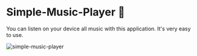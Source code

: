 # Simple-Music-Player 🎵

You can listen on your device all music with this application. It's very easy to use.


![simple-music-player](https://user-images.githubusercontent.com/77713867/154814666-9b0279db-5d14-449e-b5f6-055463b5321f.gif)
